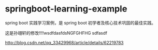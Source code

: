 # springboot-learning-example
spring boot 实践学习案例，是 spring boot 初学者及核心技术巩固的最佳实践。

这是孙翊轩的修改!!!!wsdfdasfdsNGFGHFHG sdfasdf

http://blog.csdn.net/qq_33429968/article/details/62219783